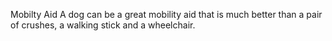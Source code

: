 Mobilty Aid
A dog can be a great mobility aid that is much better than a pair of crushes, a walking stick and a wheelchair.
<!-- MA.md EOF -->
